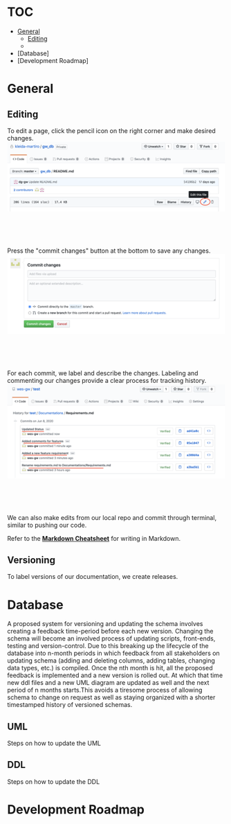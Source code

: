 # TOC
- [General](#general)
  - [Editing](#editing)
  - []()
- [Database]
- [Development Roadmap]


# General
## Editing 
To edit a page, click the pencil icon on the right corner and make desired changes.
![Edits](Images/editing.png)

<br>
<br>
<br>

Press the "commit changes" button at the bottom to save any changes. 
![Commit](Images/commit.png)

<br>
<br>
<br>

For each commit, we label and describe the changes. Labeling and commenting our changes provide a clear process for tracking history.
![history](Images/history.png)

<br>
<br>
<br>

We can also make edits from our local repo and commit through terminal, similar to pushing our code.

Refer to the [**Markdown Cheatsheet**](https://guides.github.com/features/mastering-markdown/) for writing in Markdown. 

## Versioning
To label versions of our documentation, we create releases. 



# Database
A proposed system for versioning and updating the schema involves creating a feedback time-period before each new version. Changing the schema will become an involved process of updating scripts, front-ends, testing and version-control. Due to this breaking up the lifecycle of the database into n-month periods in which feedback from all stakeholders on updating schema (adding and deleting columns, adding tables, changing data types, etc.) is compiled. Once the nth month is hit, all the proposed feedback is implemented and a new version is rolled out. At which that time new ddl files and a new UML diagram are updated as well and the next period of n months starts.This avoids a tiresome process of allowing schema to change on request as well as staying organized with a shorter timestamped history of versioned schemas.

## UML
Steps on how to update the UML

## DDL
Steps on how to update the DDL

# Development Roadmap



